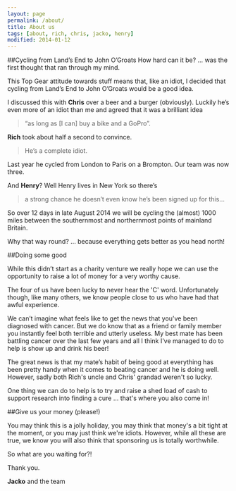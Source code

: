 ```yaml
---
layout: page
permalink: /about/
title: About us
tags: [about, rich, chris, jacko, henry]
modified: 2014-01-12
---
```


##Cycling from Land’s End to John O’Groats
How hard can it be? … was the first thought that ran through my mind.

This Top Gear attitude towards stuff means that, like an idiot, I decided that cycling from Land’s End to John O’Groats would be a good idea.

I discussed this with **Chris** over a beer and a burger (obviously). Luckily he’s even more of an idiot than me and agreed that it was a brilliant idea

> “as long as [I can] buy a bike and a GoPro”.

**Rich** took about half a second to convince.

> He’s a complete idiot. 

Last year he cycled from London to Paris on a Brompton. Our team was now three.

And **Henry**? Well Henry lives in New York so there’s 

> a strong chance he doesn’t even know he’s been signed up for this…

So over 12 days in late August 2014 we will be cycling the (almost) 1000 miles between the southernmost and northernmost points of mainland Britain.

Why that way round? … because everything gets better as you head north!

##Doing some good

While this didn’t start as a charity venture we really hope we can use the opportunity to raise a lot of money for a very worthy cause.

The four of us have been lucky to never hear the 'C' word. Unfortunately though, like many others, we know people close to us who have had that awful experience.

We can’t imagine what feels like to get the news that you've been diagnosed with cancer. But we do know that as a friend or family member you instantly feel both terrible and utterly useless. My best mate has been battling cancer over the last few years and all I think I've managed to do to help is show up and drink his beer!

The great news is that my mate’s habit of being good at everything has been pretty handy when it comes to beating cancer and he is doing well. However, sadly both Rich's uncle and Chris' grandad weren't so lucky.

One thing we can do to help is to try and raise a shed load of cash to support research into finding a cure ... that's where you also come in!

##Give us your money (please!)

You may think this is a jolly holiday, you may think that money's a bit tight at the moment, or you may just think we're idiots. However, while all these are true, we know you will also think that sponsoring us is totally worthwhile.

So what are you waiting for?!

Thank you.

**Jacko** and the team
